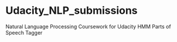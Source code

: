 # Udacity_NLP_submissions
Natural Language Processing Coursework for Udacity
HMM Parts of Speech Tagger
